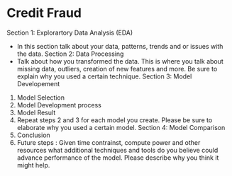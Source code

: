 # Credit Fraud
Section 1: Explorartory Data Analysis (EDA)
- In this section talk about your data, patterns, trends and or issues with the data. 
Section 2: Data Processing 
- Talk about how you transformed the data. This is where you talk about missing data, outliers, creation of new features and more. Be sure to explain why you used a certain technique. 
Section 3: Model Developement
1. Model Selection
2. Model Development process 
3. Model Result
4. Repeat steps 2 and 3 for each model you create. 
Please be sure to elaborate why you used a certain model. 
Section 4: Model Comparison
1. Conclusion
2. Future steps : Given time contrainst, compute power and other resources what additional techniques and tools do you believe could advance performance of the model. Please describe why you think it might help. 
